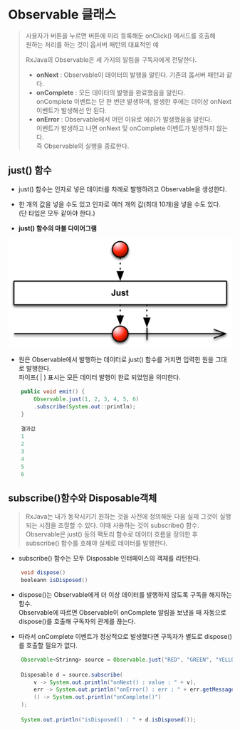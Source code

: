 # Observable 클래스

> 사용자가 버튼을 누르면 버튼에 미리 등록해둔 onClick\(\) 메서드를 호출해  
> 원하는 처리를 하는 것이 옵서버 패턴의 대표적인 예
>
> RxJava의 Observable은 세 가지의 알림을 구독자에게 전달한다.
>
> * **onNext** : Observable이 데이터의 발행을 알린다. 기존의 옵서버 패턴과 같다.
> * **onComplete** : 모든 데이터의 발행을 완료했음을 알린다.  
>   onComplete 이벤트는 단 한 번만 발생하며, 발생한 후에는 더이상 onNext 이벤트가 발생해선 안 된다.
> * **onError** : Observable에서 어떤 이유로 에러가 발생했음을 알린다.  
>   이벤트가 발생하고 나면 onNext 및 onComplete 이벤트가 발생하지 않는다.  
>   즉 Observable의 실행을 종료한다.

## just\(\) 함수

* just\(\) 함수는 인자로 넣은 데이터를 차례로 발행하려고 Observable을 생성한다.
* 한 개의 값을 넣을 수도 있고 인자로 여러 개의 값\(최대 10개\)을 넣을 수도 있다.  
  \(단 타입은 모두 같아야 한다.\)

* **just\(\) 함수의 마블 다이어그램**

![just](/assets/just.c.png)

* 원은 Observable에서 발행하는 데이터로 just\(\) 함수를 거치면 입력한 원을 그대로 발행한다.  
  파이프\( \| \) 표시는 모든 데이터 발행이 완료 되었엄을 의미한다.

```Java
    public void emit() {
        Observable.just(1, 2, 3, 4, 5, 6)
        .subscribe(System.out::println);    
    }

    결과값
    1
    2
    3
    4
    5
    6
```



## subscribe\(\)함수와 Disposable객체

> RxJava는 내가 동작시키기 원하는 것을 사전에 정의해둔 다음 실제 그것이 실행되는 시점을 조절할 수 있다. 이때 사용하는 것이 subscribe\(\) 함수. Observable은 just\(\) 등의 팩토리 함수로 데이터 흐름을 정의한 후 subscribe\(\) 함수를 호해야 실제로 데이터를 발행한다.

* subscribe\(\) 함수는 모두 Disposable 인터페이스의 객체를 리턴한다.

```java
    void dispose()
    booleann isDisposed()
```

* dispose\(\)는 Observable에게 더 이상 데이터를 발행하지 않도록 구독을 해지하는 함수.  
  Observable에 따르면 Observable이 onComplete 알림을 보냈을 때 자동으로 dispose\(\)를 호출해 구독자의 관계를 끊는다.

* 따라서 onComplete 이벤트가 정상적으로 발생했다면 구독자가 별도로 dispose\(\)를 호출할 필요가 없다.

```java
    Observable<Strinng> source = Observable.just("RED", "GREEN", "YELLOW");

    Disposable d = source.subscribe(
        v -> System.out.println("onNext() : value : " + v),
        err -> System.out.println("onError() : err : " + err.getMessage()),
        () -> System.out.println("onComplete()")
    );

    System.out.println("isDisposed() : " + d.isDisposed());
```









